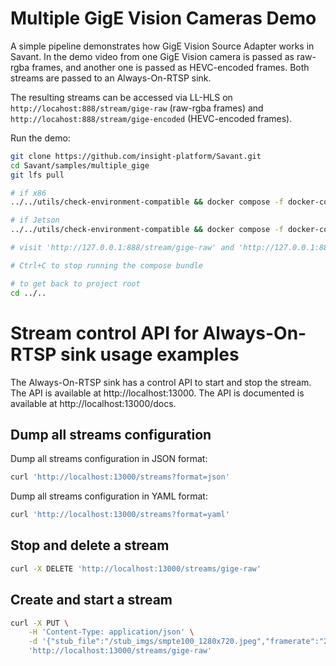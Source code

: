 # Multiple GigE Vision Cameras Demo

A simple pipeline demonstrates how GigE Vision Source Adapter works in Savant. In the demo video from one GigE Vision camera is passed as raw-rgba frames, and another one is passed as HEVC-encoded frames. Both streams are passed to an Always-On-RTSP sink.

The resulting streams can be accessed via LL-HLS on `http://locahost:888/stream/gige-raw` (raw-rgba frames) and `http://locahost:888/stream/gige-encoded` (HEVC-encoded frames).

Run the demo:

```bash
git clone https://github.com/insight-platform/Savant.git
cd Savant/samples/multiple_gige
git lfs pull

# if x86
../../utils/check-environment-compatible && docker compose -f docker-compose.x86.yml up

# if Jetson
../../utils/check-environment-compatible && docker compose -f docker-compose.l4t.yml up

# visit 'http://127.0.0.1:888/stream/gige-raw' and 'http://127.0.0.1:888/stream/gige-encoded' to see how it works

# Ctrl+C to stop running the compose bundle

# to get back to project root
cd ../..
```

# Stream control API for Always-On-RTSP sink usage examples

The Always-On-RTSP sink has a control API to start and stop the stream. The API is available at http://localhost:13000. The API is documented is available at http://localhost:13000/docs.

## Dump all streams configuration

Dump all streams configuration in JSON format:

```bash
curl 'http://localhost:13000/streams?format=json'
```

Dump all streams configuration in YAML format:

```bash
curl 'http://localhost:13000/streams?format=yaml'
```

## Stop and delete a stream

```bash
curl -X DELETE 'http://localhost:13000/streams/gige-raw'
```

## Create and start a stream

```bash
curl -X PUT \
    -H 'Content-Type: application/json' \
    -d '{"stub_file":"/stub_imgs/smpte100_1280x720.jpeg","framerate":"20/1","bitrate":4000000,"profile":"High","codec":"h264","max_delay_ms":1000,"latency_ms":null,"transfer_mode":"scale-to-fit","rtsp_keep_alive":true,"metadata_output":null,"sync_input":false}' \
    'http://localhost:13000/streams/gige-raw'
```
